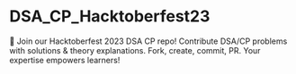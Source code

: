 # DSA_CP_Hacktoberfest23
🚀 Join our Hacktoberfest 2023 DSA CP repo! Contribute DSA/CP problems with solutions &amp; theory explanations. Fork, create, commit, PR. Your expertise empowers learners! 
